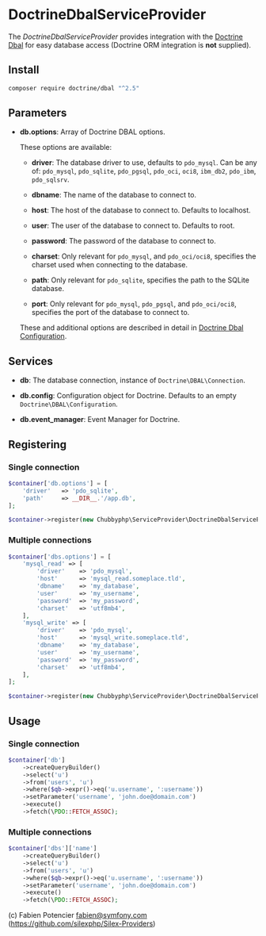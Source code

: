 # DoctrineDbalServiceProvider

The *DoctrineDbalServiceProvider* provides integration with the [Doctrine Dbal][1]
for easy database access
(Doctrine ORM integration is **not** supplied).

## Install

```sh
composer require doctrine/dbal "^2.5"
```

## Parameters

* **db.options**: Array of Doctrine DBAL options.

  These options are available:

  * **driver**: The database driver to use, defaults to ``pdo_mysql``.
    Can be any of: ``pdo_mysql``, ``pdo_sqlite``, ``pdo_pgsql``,
    ``pdo_oci``, ``oci8``, ``ibm_db2``, ``pdo_ibm``, ``pdo_sqlsrv``.

  * **dbname**: The name of the database to connect to.

  * **host**: The host of the database to connect to. Defaults to
    localhost.

  * **user**: The user of the database to connect to. Defaults to
    root.

  * **password**: The password of the database to connect to.

  * **charset**: Only relevant for ``pdo_mysql``, and ``pdo_oci/oci8``,
    specifies the charset used when connecting to the database.

  * **path**: Only relevant for ``pdo_sqlite``, specifies the path to
    the SQLite database.

  * **port**: Only relevant for ``pdo_mysql``, ``pdo_pgsql``, and ``pdo_oci/oci8``,
    specifies the port of the database to connect to.

  These and additional options are described in detail in [Doctrine Dbal Configuration][2].

## Services

* **db**: The database connection, instance of
  ``Doctrine\DBAL\Connection``.

* **db.config**: Configuration object for Doctrine. Defaults to
  an empty ``Doctrine\DBAL\Configuration``.

* **db.event_manager**: Event Manager for Doctrine.

## Registering

### Single connection

```php
$container['db.options'] = [
    'driver'   => 'pdo_sqlite',
    'path'     => __DIR__.'/app.db',
];

$container->register(new Chubbyphp\ServiceProvider\DoctrineDbalServiceProvider()));
```

### Multiple connections

```php
$container['dbs.options'] = [
    'mysql_read' => [
        'driver'    => 'pdo_mysql',
        'host'      => 'mysql_read.someplace.tld',
        'dbname'    => 'my_database',
        'user'      => 'my_username',
        'password'  => 'my_password',
        'charset'   => 'utf8mb4',
    ],
    'mysql_write' => [
        'driver'    => 'pdo_mysql',
        'host'      => 'mysql_write.someplace.tld',
        'dbname'    => 'my_database',
        'user'      => 'my_username',
        'password'  => 'my_password',
        'charset'   => 'utf8mb4',
    ],
];

$container->register(new Chubbyphp\ServiceProvider\DoctrineDbalServiceProvider());
```

## Usage

### Single connection

```php
$container['db']
    ->createQueryBuilder()
    ->select('u')
    ->from('users', 'u')
    ->where($qb->expr()->eq('u.username', ':username'))
    ->setParameter('username', 'john.doe@domain.com')
    ->execute()
    ->fetch(\PDO::FETCH_ASSOC);
```

### Multiple connections

```php
$container['dbs']['name']
    ->createQueryBuilder()
    ->select('u')
    ->from('users', 'u')
    ->where($qb->expr()->eq('u.username', ':username'))
    ->setParameter('username', 'john.doe@domain.com')
    ->execute()
    ->fetch(\PDO::FETCH_ASSOC);
```

(c) Fabien Potencier <fabien@symfony.com> (https://github.com/silexphp/Silex-Providers)

[1]: https://www.doctrine-project.org/projects/dbal
[2]: https://www.doctrine-project.org/projects/doctrine-dbal/en/latest/reference/configuration.html
